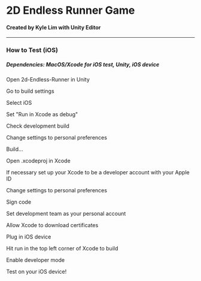 # 2D Endless Runner Game

#### Created by Kyle Lim with Unity Editor

---

### How to Test (iOS)

##### Dependencies: MacOS/Xcode for iOS test, Unity, iOS device

Open 2d-Endless-Runner in Unity

Go to build settings

Select iOS

Set "Run in Xcode as debug"

Check development build

Change settings to personal preferences

Build...

Open .xcodeproj in Xcode

If necessary set up your Xcode to be a developer account with your Apple ID

Change settings to personal preferences

Sign code

Set development team as your personal account

Allow Xcode to download certificates

Plug in iOS device

Hit run in the top left corner of Xcode to build

Enable developer mode

Test on your iOS device!
